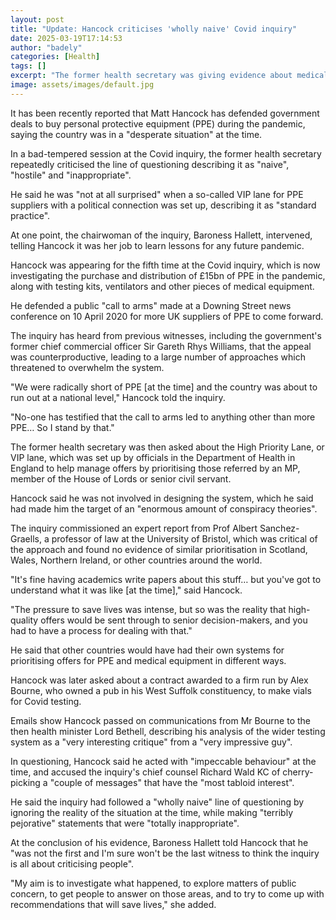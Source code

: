 ```yaml
---
layout: post
title: "Update: Hancock criticises 'wholly naive' Covid inquiry"
date: 2025-03-19T17:14:53
author: "badely"
categories: [Health]
tags: []
excerpt: "The former health secretary was giving evidence about medical equipment deals during the pandemic."
image: assets/images/default.jpg
---
```


It has been recently reported that Matt Hancock has defended government deals to buy personal protective equipment (PPE) during the pandemic, saying the country was in a "desperate situation" at the time.

In a bad-tempered session at the Covid inquiry, the former health secretary repeatedly criticised the line of questioning describing it as "naive", "hostile" and "inappropriate".

He said he was "not at all surprised" when a so-called VIP lane for PPE suppliers with a political connection was set up, describing it as "standard practice".

At one point, the chairwoman of the inquiry, Baroness Hallett, intervened, telling Hancock it was her job to learn lessons for any future pandemic.

Hancock was appearing for the fifth time at the Covid inquiry, which is now investigating the purchase and distribution of £15bn of PPE in the pandemic, along with testing kits, ventilators and other pieces of medical equipment.

He defended a public "call to arms" made at a Downing Street news conference on 10 April 2020 for more UK suppliers of PPE to come forward.

The inquiry has heard from previous witnesses, including the government's former chief commercial officer Sir Gareth Rhys Williams, that the appeal was counterproductive, leading to a large number of approaches which threatened to overwhelm the system.

"We were radically short of PPE [at the time] and the country was about to run out at a national level," Hancock told the inquiry.

"No-one has testified that the call to arms led to anything other than more PPE… So I stand by that."

The former health secretary was then asked about the High Priority Lane, or VIP lane, which was set up by officials in the Department of Health in England to help manage offers by prioritising those referred by an MP, member of the House of Lords or senior civil servant.

Hancock said he was not involved in designing the system, which he said had made him the target of an "enormous amount of conspiracy theories".

The inquiry commissioned an expert report from Prof Albert Sanchez-Graells, a professor of law at the University of Bristol, which was critical of the approach and found no evidence of similar prioritisation in Scotland, Wales, Northern Ireland, or  other countries around the world.

"It's fine having academics write papers about this stuff… but you've got to understand what it was like [at the time]," said Hancock.

"The pressure to save lives was intense, but so was the reality that high-quality offers would be sent through to senior decision-makers, and you had to have a process for dealing with that."

He said that other countries would have had their own systems for prioritising offers for PPE and medical equipment in different ways.

Hancock was later asked about a contract awarded to a firm run by Alex Bourne, who owned a pub in his West Suffolk constituency, to make vials for Covid testing.

Emails show Hancock passed on communications from Mr Bourne to the then health minister Lord Bethell, describing his analysis of the wider testing system as a "very interesting critique" from a "very impressive guy".

In questioning, Hancock said he acted with "impeccable behaviour" at the time, and accused the inquiry's chief counsel Richard Wald KC of cherry-picking a "couple of messages" that have the "most tabloid interest".

He said the inquiry had followed a "wholly naive" line of questioning by ignoring the reality of the situation at the time, while making "terribly pejorative" statements that were "totally inappropriate".

At the conclusion of his evidence, Baroness Hallett told Hancock that he "was not the first and I'm sure won't be the last witness to think the inquiry is all about criticising people".

"My aim is to investigate what happened, to explore matters of public concern, to get people to answer on those areas, and to try to come up with recommendations that will save lives," she added.


